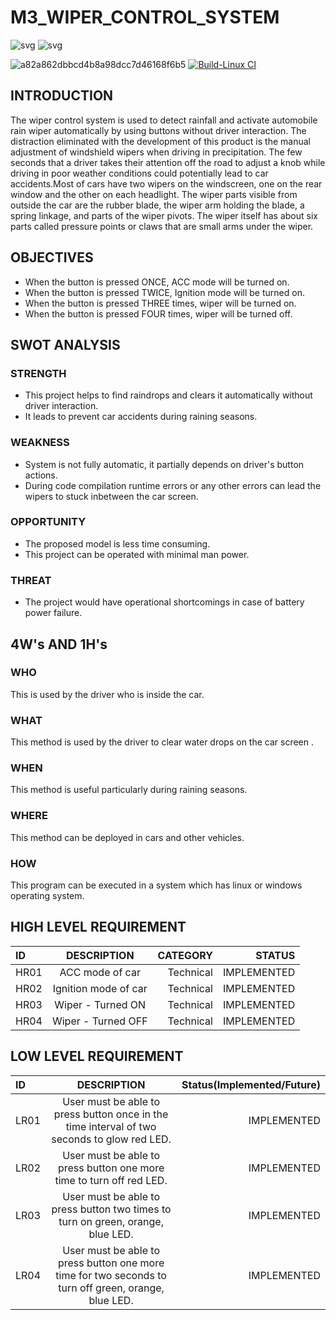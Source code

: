 # M3_WIPER_CONTROL_SYSTEM
![svg](https://user-images.githubusercontent.com/101172144/168335163-7d618d97-0254-40ae-8d22-599513c228c1.svg)
![svg](https://user-images.githubusercontent.com/101172144/168335187-41a3a674-2dfd-4379-95a6-0d7b84605800.svg)

![a82a862dbbcd4b8a98dcc7d46168f6b5](https://user-images.githubusercontent.com/101172144/168336241-f4e25a73-0040-400a-af19-ac1f957c448c.svg)
[![Build-Linux CI](https://github.com/Kentanicmario/M3_WIPER-CONTROL-SYSTEM/actions/workflows/Build%20on%20linux.yml/badge.svg)](https://github.com/Kentanicmario/M3_WIPER-CONTROL-SYSTEM/actions/workflows/Build%20on%20linux.yml)
## INTRODUCTION

The wiper control system is used to detect rainfall and activate automobile rain wiper automatically by using buttons without driver interaction. The distraction eliminated with the development of this product is the manual adjustment of windshield wipers when driving in precipitation. The few seconds that a driver takes their attention off the road to adjust a knob while driving in poor weather conditions could potentially lead to car accidents.Most of cars have two wipers on the windscreen, one on the rear window and the other on each headlight. The wiper parts visible from outside the car are the rubber blade, the wiper arm holding the blade, a spring linkage, and parts of the wiper pivots. The wiper itself has about six parts called pressure points or claws that are small arms under the wiper.
## OBJECTIVES
*	When the button is pressed ONCE, ACC mode will be turned on.
*	When the button is pressed TWICE, Ignition mode will be turned on.
*	When the button is pressed THREE times, wiper will be turned on.
*	When the button is pressed FOUR times, wiper will be turned off.
## SWOT ANALYSIS
### STRENGTH
* This project helps to find raindrops and clears it automatically without driver interaction.
* It leads to prevent car accidents during raining seasons.
### WEAKNESS
* System is not fully automatic, it partially depends on driver's button actions.
* During code compilation runtime errors or any other errors can lead the wipers to stuck inbetween the car screen.
### OPPORTUNITY
* The proposed model is less time consuming.
* This project can be operated with minimal man power.
### THREAT
* The project would have operational shortcomings in case of battery power failure.
## 4W's AND 1H's
### WHO
This is used by the driver who is inside the car.
### WHAT
This method is used by the driver to clear water drops on the car screen .
### WHEN
This method is useful particularly during raining seasons.
### WHERE
This method can be deployed in cars and other vehicles.
### HOW
This program can be executed in a system which has linux or windows operating system.
## HIGH LEVEL REQUIREMENT
| ID   |                 DESCRIPTION                           | CATEGORY  | STATUS      |
| :--- |     :---:                                             |      ---: |  ---:       |            
| HR01 | ACC mode of car                                       | Technical | IMPLEMENTED |             
| HR02 | Ignition mode of car                                  | Technical | IMPLEMENTED |         
| HR03 | Wiper - Turned ON                                     | Technical | IMPLEMENTED |
| HR04 | Wiper - Turned OFF                                    | Technical | IMPLEMENTED |
## LOW LEVEL REQUIREMENT
| ID   |                    DESCRIPTION                                                                                              | Status(Implemented/Future) |
| :--- |                   :---:                                                                                                     |                       ---: |
| LR01 | User must be able to press button once in the time interval of two seconds to glow red LED.                                 |  IMPLEMENTED               |   
| LR02 | User must be able to press button one more time to turn off red LED.                                                        |  IMPLEMENTED               |  
| LR03 | User must be able to press button two times to turn on green, orange, blue LED.                                             |  IMPLEMENTED               |  
| LR04 | User must be able to press button one more time for two seconds to turn off green, orange, blue LED.                        |  IMPLEMENTED               |
